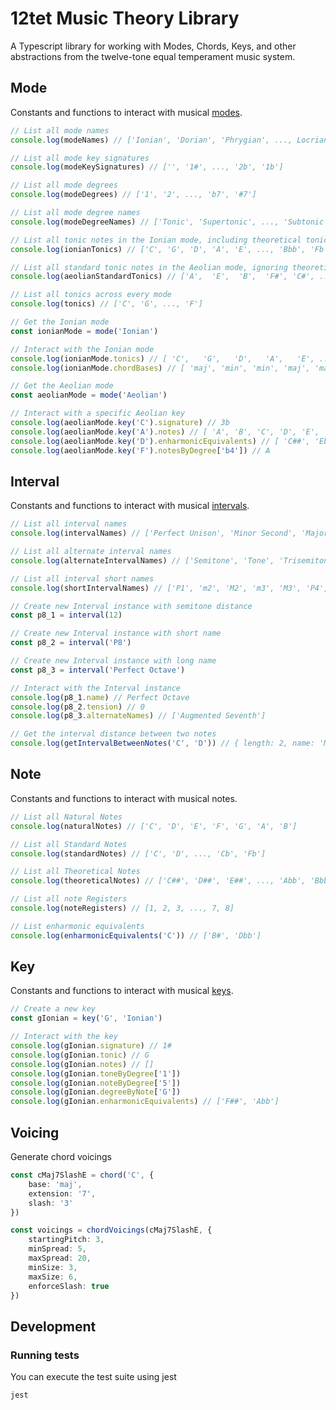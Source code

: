 # 12tet Music Theory Library

A Typescript library for working with Modes, Chords, Keys, and other abstractions from the twelve-tone equal temperament music system. 

## Mode

Constants and functions to interact with musical [modes](https://en.wikipedia.org/wiki/Mode_(music)).

```typescript
// List all mode names
console.log(modeNames) // ['Ionian', 'Dorian', 'Phrygian', ..., Locrian]

// List all mode key signatures
console.log(modeKeySignatures) // ['', '1#', ..., '2b', '1b']

// List all mode degrees
console.log(modeDegrees) // ['1', '2', ..., 'b7', '#7']

// List all mode degree names
console.log(modeDegreeNames) // ['Tonic', 'Supertonic', ..., 'Subtonic', 'Leading Tone']

// List all tonic notes in the Ionian mode, including theoretical tonic notes
console.log(ionianTonics) // ['C', 'G', 'D', 'A', 'E', ..., 'Bbb', 'Fb']

// List all standard tonic notes in the Aeolian mode, ignoring theoretical tonic notes
console.log(aeolianStandardTonics) // ['A',  'E',  'B',  'F#', 'C#', ..., 'Bb', 'F']

// List all tonics across every mode
console.log(tonics) // ['C', 'G', ..., 'F']

// Get the Ionian mode
const ionianMode = mode('Ionian')

// Interact with the Ionian mode
console.log(ionianMode.tonics) // [ 'C',   'G',   'D',   'A',   'E', ..., 'Abb', 'Ebb', 'Bbb', 'Fb' ]
console.log(ionianMode.chordBases) // [ 'maj', 'min', 'min', 'maj', 'maj', 'min', 'dim' ]

// Get the Aeolian mode
const aeolianMode = mode('Aeolian')

// Interact with a specific Aeolian key
console.log(aeolianMode.key('C').signature) // 3b
console.log(aeolianMode.key('A').notes) // [ 'A', 'B', 'C', 'D', 'E', 'F', 'G' ]
console.log(aeolianMode.key('D').enharmonicEquivalents) // [ 'C##', 'Ebb' ]
console.log(aeolianMode.key('F').notesByDegree['b4']) // A
```

## Interval

Constants and functions to interact with musical [intervals](https://en.wikipedia.org/wiki/Interval_(music)).

```typescript
// List all interval names
console.log(intervalNames) // ['Perfect Unison', 'Minor Second', 'Major Second', ..., 'Major Seventh', 'Perfect Octave']

// List all alternate interval names
console.log(alternateIntervalNames) // ['Semitone', 'Tone', 'Trisemitone', 'Tritone', ..., 'Half Step', 'Whole Step']

// List all interval short names
console.log(shortIntervalNames) // ['P1', 'm2', 'M2', 'm3', 'M3', 'P4', ..., M7, P8]

// Create new Interval instance with semitone distance
const p8_1 = interval(12)

// Create new Interval instance with short name
const p8_2 = interval('P8')

// Create new Interval instance with long name
const p8_3 = interval('Perfect Octave')

// Interact with the Interval instance
console.log(p8_1.name) // Perfect Octave
console.log(p8_2.tension) // 0
console.log(p8_3.alternateNames) // ['Augmented Seventh']

// Get the interval distance between two notes
console.log(getIntervalBetweenNotes('C', 'D')) // { length: 2, name: 'Major Second', ..., tension: 3 }
```

## Note

Constants and functions to interact with musical notes.

```typescript
// List all Natural Notes
console.log(naturalNotes) // ['C', 'D', 'E', 'F', 'G', 'A', 'B']

// List all Standard Notes
console.log(standardNotes) // ['C', 'D', ..., 'Cb', 'Fb']

// List all Theoretical Notes
console.log(theoreticalNotes) // ['C##', 'D##', 'E##', ..., 'Abb', 'Bbb']

// List all note Registers
console.log(noteRegisters) // [1, 2, 3, ..., 7, 8]

// List enharmonic equivalents
console.log(enharmonicEquivalents('C')) // ['B#', 'Dbb']
```

## Key

Constants and functions to interact with musical [keys](https://en.wikipedia.org/wiki/Key_(music)).

```typescript
// Create a new key
const gIonian = key('G', 'Ionian')

// Interact with the key
console.log(gIonian.signature) // 1#
console.log(gIonian.tonic) // G
console.log(gIonian.notes) // []
console.log(gIonian.toneByDegree['1'])
console.log(gIonian.noteByDegree['5'])
console.log(gIonian.degreeByNote['G'])
console.log(gIonian.enharmonicEquivalents) // ['F##', 'Abb']
```

## Voicing

Generate chord voicings

```typescript
const cMaj7SlashE = chord('C', {
    base: 'maj',
    extension: '7',
    slash: '3'
})

const voicings = chordVoicings(cMaj7SlashE, {
    startingPitch: 3,
    minSpread: 5,
    maxSpread: 20,
    minSize: 3,
    maxSize: 6,
    enforceSlash: true
})
```

## Development

### Running tests

You can execute the test suite using jest
```shell
jest
```
